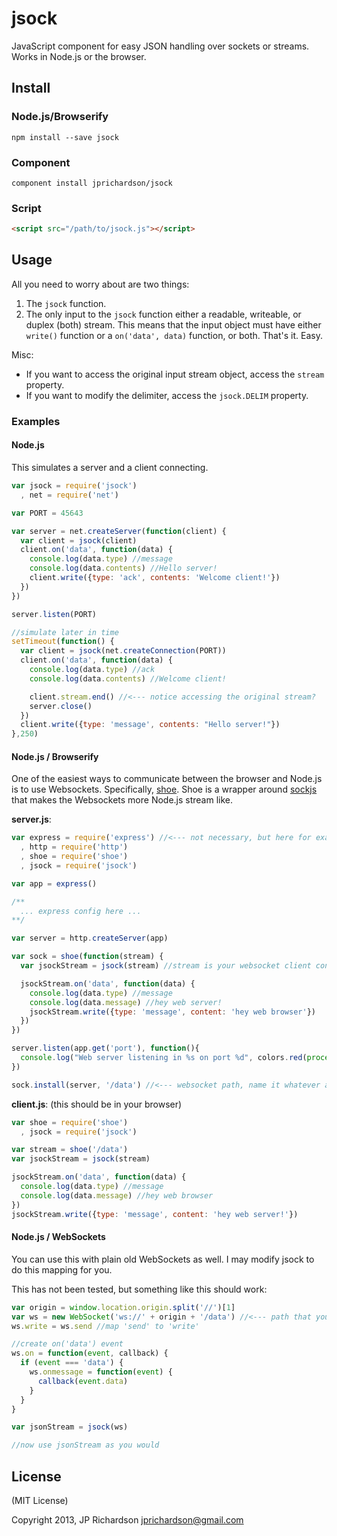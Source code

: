 jsock
=====

JavaScript component for easy JSON handling over sockets or streams. Works in Node.js or the browser.



Install
-------

### Node.js/Browserify

    npm install --save jsock


### Component

    component install jprichardson/jsock

### Script

```html
<script src="/path/to/jsock.js"></script>
```


Usage
-----

All you need to worry about are two things:

1. The `jsock` function.
2. The only input to the `jsock` function either a readable, writeable, or duplex (both) stream. This means that the input object must have either `write()` function or a `on('data', data)` function, or both. That's it. Easy.


Misc:

- If you want to access the original input stream object, access the `stream` property.
- If you want to modify the delimiter, access the `jsock.DELIM` property.


### Examples


#### Node.js

This simulates a server and a client connecting.

```js
var jsock = require('jsock')
  , net = require('net')

var PORT = 45643

var server = net.createServer(function(client) {
  var client = jsock(client)
  client.on('data', function(data) {
    console.log(data.type) //message
    console.log(data.contents) //Hello server!
    client.write({type: 'ack', contents: 'Welcome client!'})
  })
})

server.listen(PORT)

//simulate later in time
setTimeout(function() {
  var client = jsock(net.createConnection(PORT))
  client.on('data', function(data) {
    console.log(data.type) //ack
    console.log(data.contents) //Welcome client!

    client.stream.end() //<--- notice accessing the original stream?
    server.close()
  })
  client.write({type: 'message', contents: "Hello server!"})
},250)
```

#### Node.js / Browserify

One of the easiest ways to communicate between the browser and Node.js is to use Websockets. Specifically, [shoe](https://github.com/substack/shoe). Shoe is a wrapper around [sockjs](https://github.com/sockjs) that makes the Websockets more Node.js stream like.

**server.js**:
```js
var express = require('express') //<--- not necessary, but here for example
  , http = require('http')
  , shoe = require('shoe')
  , jsock = require('jsock')

var app = express()

/**
  ... express config here ...
**/

var server = http.createServer(app)

var sock = shoe(function(stream) {
  var jsockStream = jsock(stream) //stream is your websocket client connecting

  jsockStream.on('data', function(data) {
    console.log(data.type) //message
    console.log(data.message) //hey web server!
    jsockStream.write({type: 'message', content: 'hey web browser'})
  })
})

server.listen(app.get('port'), function(){
  console.log("Web server listening in %s on port %d", colors.red(process.env.NODE_ENV), app.get('port'));
})

sock.install(server, '/data') //<--- websocket path, name it whatever as long as it doesn't conflict with your express routes
```

**client.js**: (this should be in your browser)
```js
var shoe = require('shoe')
  , jsock = require('jsock')

var stream = shoe('/data')
var jsockStream = jsock(stream)

jsockStream.on('data', function(data) {
  console.log(data.type) //message
  console.log(data.message) //hey web browser
})
jsockStream.write({type: 'message', content: 'hey web server!'})
```


#### Node.js / WebSockets

You can use this with plain old WebSockets as well.  I may modify jsock to do this mapping for you.

This has not been tested, but something like this should work:

```js
var origin = window.location.origin.split('//')[1]
var ws = new WebSocket('ws://' + origin + '/data') //<--- path that you define on the server
ws.write = ws.send //map 'send' to 'write'

//create on('data') event
ws.on = function(event, callback) {
  if (event === 'data') {
    ws.onmessage = function(event) {
      callback(event.data)
    }
  }
}

var jsonStream = jsock(ws) 

//now use jsonStream as you would

```



License
-------

(MIT License)

Copyright 2013, JP Richardson  <jprichardson@gmail.com>


